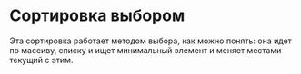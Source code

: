# Сортировка выбором

Эта сортировка работает методом выбора, как можно понять: она идет по массиву, списку и ищет минимальный элемент и меняет местами текущий с этим.
